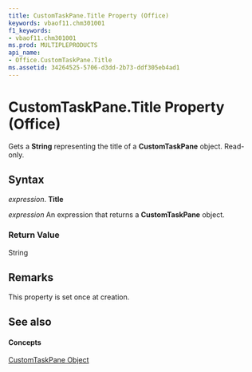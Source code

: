 ```yaml
---
title: CustomTaskPane.Title Property (Office)
keywords: vbaof11.chm301001
f1_keywords:
- vbaof11.chm301001
ms.prod: MULTIPLEPRODUCTS
api_name:
- Office.CustomTaskPane.Title
ms.assetid: 34264525-5706-d3dd-2b73-ddf305eb4ad1
---
```



# CustomTaskPane.Title Property (Office)

Gets a  **String** representing the title of a **CustomTaskPane** object. Read-only.


## Syntax

 _expression_. **Title**

 _expression_ An expression that returns a **CustomTaskPane** object.


### Return Value

String


## Remarks

This property is set once at creation.


## See also


#### Concepts


[CustomTaskPane Object](customtaskpane-object-office.md)

